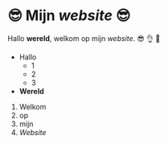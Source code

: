 # :sunglasses: Mijn *website* :sunglasses:
Hallo **wereld**, welkom op mijn *website*. :sunglasses: :ok_hand: :100:
* Hallo
  * 1
  * 2
  * 3
* **Wereld**

1. Welkom
  1. op
  1. mijn
1. *Website*
